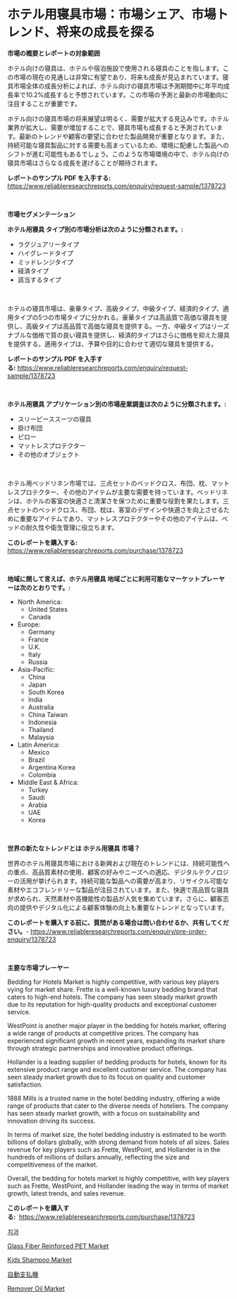 <p><h1>ホテル用寝具市場：市場シェア、市場トレンド、将来の成長を探る</h1></p><p><strong>市場の概要とレポートの対象範囲</strong></p>
<p><p>ホテル向けの寝具は、ホテルや宿泊施設で使用される寝具のことを指します。この市場の現在の見通しは非常に有望であり、将来も成長が見込まれています。寝具市場全体の成長分析によれば、ホテル向けの寝具市場は予測期間中に年平均成長率で10.2%成長すると予想されています。この市場の予測と最新の市場動向に注目することが重要です。</p><p>ホテル向けの寝具市場の将来展望は明るく、需要が拡大する見込みです。ホテル業界が拡大し、需要が増加することで、寝具市場も成長すると予測されています。最新のトレンドや顧客の要望に合わせた製品開発が重要となります。また、持続可能な寝具製品に対する需要も高まっているため、環境に配慮した製品へのシフトが進む可能性もあるでしょう。このような市場環境の中で、ホテル向けの寝具市場はさらなる成長を遂げることが期待されます。</p></p>
<p><strong>レポートのサンプル PDF を入手する:</strong> <a href="https://www.reliableresearchreports.com/enquiry/request-sample/1378723">https://www.reliableresearchreports.com/enquiry/request-sample/1378723</a></p>
<p>&nbsp;</p>
<p><strong>市場セグメンテーション</strong></p>
<p><strong>ホテル用寝具 タイプ別の市場分析は次のように分類されます。:</strong></p>
<p><ul><li>ラグジュアリータイプ</li><li>ハイグレードタイプ</li><li>ミッドレンジタイプ</li><li>経済タイプ</li><li>該当するタイプ</li></ul></p>
<p>&nbsp;</p>
<p><p>ホテルの寝具市場は、豪華タイプ、高級タイプ、中級タイプ、経済的タイプ、適用タイプの5つの市場タイプに分かれる。豪華タイプは高品質で高価な寝具を提供し、高級タイプは高品質で高価な寝具を提供する。一方、中級タイプはリーズナブルな価格で質の良い寝具を提供し、経済的タイプはさらに価格を抑えた寝具を提供する。適用タイプは、予算や目的に合わせて適切な寝具を提供する。</p></p>
<p><strong>レポートのサンプル PDF を入手する:</strong>&nbsp;<a href="https://www.reliableresearchreports.com/enquiry/request-sample/1378723">https://www.reliableresearchreports.com/enquiry/request-sample/1378723</a></p>
<p>&nbsp;</p>
<p><strong> ホテル用寝具 アプリケーション別の市場産業調査は次のように分類されます。:</strong></p>
<p><ul><li>スリーピーススーツの寝具</li><li>掛け布団</li><li>ピロー</li><li>マットレスプロテクター</li><li>その他のオブジェクト</li></ul></p>
<p>&nbsp;</p>
<p><p>ホテル用ベッドリネン市場では、三点セットのベッドクロス、布団、枕、マットレスプロテクター、その他のアイテムが主要な需要を持っています。ベッドリネンは、ホテルの客室の快適さと清潔さを保つために重要な役割を果たします。三点セットのベッドクロス、布団、枕は、客室のデザインや快適さを向上させるために重要なアイテムであり、マットレスプロテクターやその他のアイテムは、ベッドの耐久性や衛生管理に役立ちます。</p></p>
<p><strong>このレポートを購入する:</strong>&nbsp; <a href="https://www.reliableresearchreports.com/purchase/1378723">https://www.reliableresearchreports.com/purchase/1378723</a></p>
<p>&nbsp;</p>
<p><strong>地域に関して言えば、ホテル用寝具 地域ごとに利用可能なマーケットプレーヤーは次のとおりです。:</strong></p>
<p><ul>
    <li>
        North America:
        <ul>
            <li>United States</li>
            <li>Canada</li>
        </ul>
    </li>
    <li>
        Europe:
        <ul>
            <li>Germany</li>
            <li>France</li>
            <li>U.K.</li>
            <li>Italy</li>
            <li>Russia</li>
        </ul>
    </li>
    <li>
        Asia-Pacific:
        <ul>
            <li>China</li>
            <li>Japan</li>
            <li>South Korea</li>
            <li>India</li>
            <li>Australia</li>
            <li>China Taiwan</li>
            <li>Indonesia</li>
            <li>Thailand</li>
            <li>Malaysia</li>
        </ul>
    </li>
    <li>
        Latin America:
        <ul>
            <li>Mexico</li>
            <li>Brazil</li>
            <li>Argentina Korea</li>
            <li>Colombia</li>
        </ul>
    </li>
    <li>
        Middle East & Africa:
        <ul>
            <li>Turkey</li>
            <li>Saudi</li>
            <li>Arabia</li>
            <li>UAE</li>
            <li>Korea</li>
        </ul>
    </li>
    </ul></p>
<p>&nbsp;</p>
<p><strong>世界の新たなトレンドとは ホテル用寝具 市場？</strong></p>
<p><p>世界のホテル用寝具市場における新興および現在のトレンドには、持続可能性への重点、高品質素材の使用、顧客の好みやニーズへの適応、デジタルテクノロジーの活用が挙げられます。持続可能な製品への需要が高まり、リサイクル可能な素材やエコフレンドリーな製品が注目されています。また、快適で高品質な寝具が求められ、天然素材や高機能性の製品が人気を集めています。さらに、顧客志向の提供やデジタル化による顧客体験の向上も重要なトレンドとなっています。</p></p>
<p><strong>このレポートを購入する前に、質問がある場合は問い合わせるか、共有してください。</strong>- <a href="https://www.reliableresearchreports.com/enquiry/pre-order-enquiry/1378723">https://www.reliableresearchreports.com/enquiry/pre-order-enquiry/1378723</a></p>
<p>&nbsp;</p>
<p><strong>主要な市場プレーヤー</strong></p>
<p><p>Bedding for Hotels Market is highly competitive, with various key players vying for market share. Frette is a well-known luxury bedding brand that caters to high-end hotels. The company has seen steady market growth due to its reputation for high-quality products and exceptional customer service.</p><p>WestPoint is another major player in the bedding for hotels market, offering a wide range of products at competitive prices. The company has experienced significant growth in recent years, expanding its market share through strategic partnerships and innovative product offerings.</p><p>Hollander is a leading supplier of bedding products for hotels, known for its extensive product range and excellent customer service. The company has seen steady market growth due to its focus on quality and customer satisfaction.</p><p>1888 Mills is a trusted name in the hotel bedding industry, offering a wide range of products that cater to the diverse needs of hoteliers. The company has seen steady market growth, with a focus on sustainability and innovation driving its success.</p><p>In terms of market size, the hotel bedding industry is estimated to be worth billions of dollars globally, with strong demand from hotels of all sizes. Sales revenue for key players such as Frette, WestPoint, and Hollander is in the hundreds of millions of dollars annually, reflecting the size and competitiveness of the market.</p><p>Overall, the bedding for hotels market is highly competitive, with key players such as Frette, WestPoint, and Hollander leading the way in terms of market growth, latest trends, and sales revenue.</p></p>
<p><strong>このレポートを購入する:</strong>&nbsp;&nbsp;<a href="https://www.reliableresearchreports.com/purchase/1378723">https://www.reliableresearchreports.com/purchase/1378723</a></p>
<p><p><a href="https://github.com/vsr06p4p49/Market-Research-Report-List-1/blob/main/3933135429.md">치과</a></p><p><a href="https://github.com/provorikovar/Market-Research-Report-List-3/blob/main/glass-fiber-reinforced-pet-market.md">Glass Fiber Reinforced PET Market</a></p><p><a href="https://issuu.com/reportprime-2/docs/kids-shampoo-market-size-2030.pptx">Kids Shampoo Market</a></p><p><a href="https://github.com/cbigkbh02719/Market-Research-Report-List-1/blob/main/6104180737.md">自動支払機</a></p><p><a href="https://issuu.com/reportprime-2/docs/remover-oil-market-size-2030.pptx">Remover Oil Market</a></p></p>